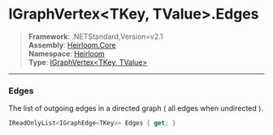 # IGraphVertex\<TKey, TValue>.Edges

> **Framework**: .NETStandard,Version=v2.1  
> **Assembly**: [Heirloom.Core][0]  
> **Namespace**: [Heirloom][0]  
> **Type**: [IGraphVertex\<TKey, TValue>][1]  

--------------------------------------------------------------------------------

### Edges

The list of outgoing edges in a directed graph ( all edges when undirected ).

```cs
IReadOnlyList<IGraphEdge<TKey>> Edges { get; }
```

[0]: ../Heirloom.Core.md
[1]: Heirloom.IGraphVertex[TKey,TValue].md
